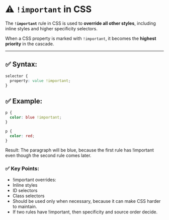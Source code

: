 # ⚠️ `!important` in CSS

The **`!important`** rule in CSS is used to **override all other styles**, including inline styles and higher specificity selectors.

When a CSS property is marked with `!important`, it becomes the **highest priority** in the cascade.

---

## ✅ Syntax:
```css
selector {
  property: value !important;
}
```
## ✅ Example:
```css
p {
  color: blue !important;
}

p {
  color: red;
}
```
Result: The paragraph will be blue, because the first rule has !important even though the second rule comes later.

### ✅ Key Points:
- !important overrides:
- Inline styles
- ID selectors
- Class selectors
- Should be used only when necessary, because it can make CSS harder to maintain.
- If two rules have !important, then specificity and source order decide.
